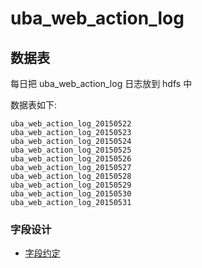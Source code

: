 # uba_web_action_log

## 数据表

每日把 uba_web_action_log 日志放到 hdfs 中

数据表如下:

```
uba_web_action_log_20150522
uba_web_action_log_20150523
uba_web_action_log_20150524
uba_web_action_log_20150525
uba_web_action_log_20150526
uba_web_action_log_20150527
uba_web_action_log_20150528
uba_web_action_log_20150529
uba_web_action_log_20150530
uba_web_action_log_20150531
```

### 字段设计

- [字段约定](http://git.corp.angejia.com/dw/docs/blob/master/project/uba-docs/contract/web-action-log.md)
